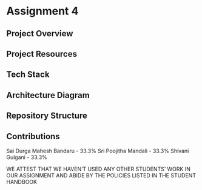 # Assignment 4

## Project Overview

## Project Resources

## Tech Stack

## Architecture Diagram

## Repository Structure

## Contributions
Sai Durga Mahesh Bandaru - 33.3%
Sri Poojitha Mandali - 33.3%
Shivani Gulgani - 33.3%

WE ATTEST THAT WE HAVEN’T USED ANY OTHER STUDENTS’ WORK IN OUR ASSIGNMENT AND ABIDE BY THE POLICIES LISTED IN THE STUDENT HANDBOOK
